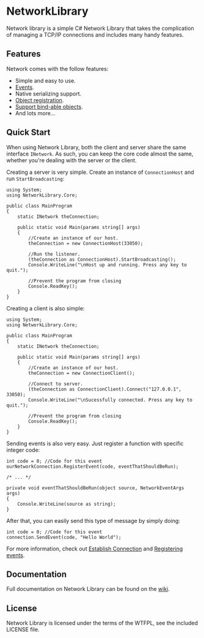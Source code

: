 NetworkLibrary
==============

Network library is a simple C# Network Library that takes the
complication of managing a TCP/IP connections and includes many
handy features.

Features
--------

Network comes with the follow features:

* Simple and easy to use.
* [Events](https://github.com/TheThing/NetworkLibrary/wiki/Registering-events).
* Native serializing support.
* [Object registration](https://github.com/TheThing/NetworkLibrary/wiki/Registering-objects).
* [Support bind-able objects](https://github.com/TheThing/NetworkLibrary/wiki/Binding-objects).
* And lots more...



Quick Start
-----------

When using Network Library, both the client and server share the
same interface `INetwork`. As such, you can keep the core code
almost the same, whether you're dealing with the server or the
client.

Creating a server is very simple. Create an instance of
`ConnectionHost` and run `StartBroadcasting`:

```CSharp
using System;
using NetworkLibrary.Core;

public class MainProgram
{
    static INetwork theConnection;

    public static void Main(params string[] args)
    {
        //Create an instance of our host.
        theConnection = new ConnectionHost(33050);
        
        //Run the listener.
        (theConnection as ConnectionHost).StartBroadcasting();
        Console.WriteLine("\nHost up and running. Press any key to quit.");
        
        //Prevent the program from closing
        Console.ReadKey();
    }
}
```

Creating a client is also simple:

```CSharp
using System;
using NetworkLibrary.Core;

public class MainProgram
{
    static INetwork theConnection;

    public static void Main(params string[] args)
    {
        //Create an instance of our host.
        theConnection = new ConnectionClient();
        
        //Connect to server.
        (theConnection as ConnectionClient).Connect("127.0.0.1", 33050);
        Console.WriteLine("\nSucessfully connected. Press any key to quit.");
        
        //Prevent the program from closing
        Console.ReadKey();
    }
}
```

Sending events is also very easy. Just register a function with specific integer code:

```CSharp
int code = 0; //Code for this event
ourNetworkConnection.RegisterEvent(code, eventThatShouldBeRun);

/* ... */

private void eventThatShouldBeRun(object source, NetworkEventArgs args)
{
    Console.WriteLine(source as string);
}
```

After that, you can easily send this type of message by simply doing:

```CSharp
int code = 0; //Code for this event
connection.SendEvent(code, "Hello World");
```

For more information, check out [Establish Connection](https://github.com/TheThing/NetworkLibrary/wiki/Establish-Connection) and [Registering events](https://github.com/TheThing/NetworkLibrary/wiki/Registering-events).

Documentation
-------------

Full documentation on Network Library can be found on the [wiki](https://github.com/TheThing/NetworkLibrary/wiki).

License
-------

Network Library is licensed under the terms of the WTFPL, see the included LICENSE file.
